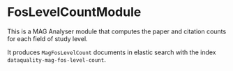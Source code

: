 # FosLevelCountModule

This is a MAG Analyser module that computes the paper and citation counts for each field of study level.

It produces ```MagFosLevelCount``` documents in elastic search with the index
```dataquality-mag-fos-level-count```.